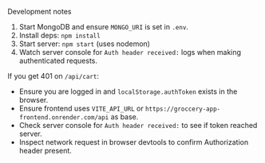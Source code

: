 Development notes

1. Start MongoDB and ensure `MONGO_URI` is set in `.env`.
2. Install deps: `npm install`
3. Start server: `npm start` (uses nodemon)
4. Watch server console for `Auth header received:` logs when making authenticated requests.

If you get 401 on `/api/cart`:

- Ensure you are logged in and `localStorage.authToken` exists in the browser.
- Ensure frontend uses `VITE_API_URL` or `https://groccery-app-frontend.onrender.com/api` as base.
- Check server console for `Auth header received:` to see if token reached server.
- Inspect network request in browser devtools to confirm Authorization header present.
